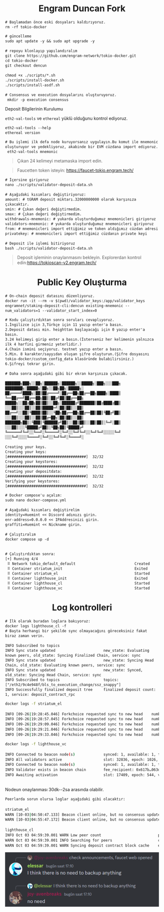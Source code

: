 <h1 align="center">Engram Duncan Fork</h1>

```console
# Başlamadan önce eski dosyaları kaldırıyoruz.
rm -rf tokio-docker
```

```console
# güncelleme
sudo apt update -y && sudo apt upgrade -y

# repoyu klonlayıp yapılandıralım
git clone https://github.com/engram-network/tokio-docker.git 
cd tokio-docker
git checkout dencun

chmod +x ./scripts/*.sh
./scripts/install-docker.sh
./scripts/install-asdf.sh

# Consensus ve execution dosyalarını oluşturuyoruz.
 mkdir -p execution consensus
```

Deposit Bilgilerinin Kurulumu

```eth2-val-tools``` ve ```ethereal``` yüklü olduğunu kontrol ediyoruz.

```console
eth2-val-tools --help
ethereal version
```

```console
# Bu işlemi ilk defa node kuruyorsanız uygulayın.Bu komut ile mnemonic oluşturuyor ve yedekliyoruz, akabinde bir EVM cüzdana import ediyoruz.
 eth2-val-tools mnemonic
```
> Çıkan 24 kelimeyi metamaska import edin.

>Faucetten token isteyin: https://faucet-tokio.engram.tech/


```console
# İçersine giriyoruz
nano ./scripts/validator-deposit-data.sh

# Aşağıdaki kısımları değiştiriyoruz:
amount: # tGRAM deposit miktarı.32000000000 olarak karşınıza çıkacaktır.
smin: # Çıkan değeri değiştirmedim.
smax: # Çıkan değeri değiştirmedim.
withdrawals-mnemonic: # yukarda oluşturduğumuz mnemonicleri giriyoruz
validators-mnemonic: # yukarda oluşturduğumuz mnemonicleri giriyoruz
from: # mnemonicleri import ettiğimiz ve token aldığımız cüzdan adresi
privatekey: # mnemonicleri import ettiğimiz cüzdanın private keyi

# Deposit ile işlemi bitiriyoruz
bash ./scripts/validator-deposit-data.sh
```
>Deposit işleminin onaylanmasını bekleyin.
>Explorerdan kontrol edin:https://tokioscan-v2.engram.tech/

<h1 align="center">Public Key Oluşturma</h1>

```console
# On-chain deposit datasını düzenliyoruz.
docker run -it --rm -v $(pwd)/validator_keys:/app/validator_keys engramnet/staking-deposit-cli:dencun existing-mnemonic --num_validators=1 --validator_start_index=0
```

```console
# Kodu çalıştırdıktan sonra soruları cevaplıyoruz.
1.İngilizce için 3,Türkçe için 11 yazıp enter'a basın.
2.Deposit datası min. heighttan başlayacağı için 0 yazıp enter'a basın.
3.24 kelimeyi girip enter a basın.(İsterseniz her kelimenin yalnızca ilk 4 harfini girmeniz yeterlidir.)
4.Chain ismini seçiyoruz. testnet yazıp enter a basın.
5.Min. 8 karakter/sayyıdan oluşan şifre oluşturun.(Şifre dosyasını tokio-docker/custom_config_data klasöründe bulabilirsiniz.)
6.Şifreyi tekrar girin.

# Daha sonra aşağıdaki gibi bir ekran karşınıza çıkacak.

███████╗███╗░░██╗░██████╗░██████╗░░█████╗░███╗░░░███╗  ████████╗░█████╗░██╗░░██╗██╗░█████╗░
██╔════╝████╗░██║██╔════╝░██╔══██╗██╔══██╗████╗░████║  ╚══██╔══╝██╔══██╗██║░██╔╝██║██╔══██╗
█████╗░░██╔██╗██║██║░░██╗░██████╔╝███████║██╔████╔██║  ░░░██║░░░██║░░██║█████═╝░██║██║░░██║
██╔══╝░░██║╚████║██║░░╚██╗██╔══██╗██╔══██║██║╚██╔╝██║  ░░░██║░░░██║░░██║██╔═██╗░██║██║░░██║
███████╗██║░╚███║╚██████╔╝██║░░██║██║░░██║██║░╚═╝░██║  ░░░██║░░░╚█████╔╝██║░╚██╗██║╚█████╔╝
╚══════╝╚═╝░░╚══╝░╚═════╝░╚═╝░░╚═╝╚═╝░░╚═╝╚═╝░░░░░╚═╝  ░░░╚═╝░░░░╚════╝░╚═╝░░╚═╝╚═╝░╚════╝░      
                                                                  
Creating your keys.
Creating your keys:               [####################################]  32/32          
Creating your keystores:          [####################################]  32/32          
Creating your depositdata:        [####################################]  32/32          
Verifying your keystores:         [####################################]  32/32          
```

```console
# Docker compose'u açalım:
sudo nano docker-compose.yml

# Aşağıdaki kısımları değiştirelim
identity=Huemint << Discord adınızı girin.
enr-address=0.0.0.0 << IPAddresinizi girin.
graffiti=Huemint << Nickname girin.

# Çalıştıralım
docker compose up -d


# Çalıştırdıktan sonra:
[+] Running 4/4
 ⠿ Network tokio_default_default                           Created
 ⠿ Container striatum_init                                 Exited
 ⠿ Container striatum_el                                   Started
 ⠿ Container lighthouse_init                               Exited
 ⠿ Container lighthouse_cl                                 Started
 ⠿ Container lighthouse_vc                                 Started
```

<h1 align="center">Log kontrolleri</h1>

```console
# İlk olarak buradan loglara bakıyoruz:
docker logs lighthouse_cl -f
# Başta herhangi bir şekilde sync olmayacağını göreceksiniz fakat biraz zaman verin.

INFO Subscribed to topics
INFO Sync state updated                      new_state: Evaluating known peers, old_state: Syncing Finalized Chain, service: sync
INFO Sync state updated                      new_state: Syncing Head Chain, old_state: Evaluating known peers, service: sync
INFO Sync state updated                      new_state: Synced, old_state: Syncing Head Chain, service: sync
INFO Subscribed to topics                    topics: ["/eth2/9c4e948f/bls_to_execution_change/ssz_snappy"]
INFO Successfully finalized deposit tree     finalized deposit count: 1, service: deposit_contract_rpc
```

```bash
docker logs -f striatum_el

INFO [09-26|19:28:45.046] Forkchoice requested sync to new head    number=30729 hash=a38be3..648659 finalized=30652
INFO [09-26|19:28:57.045] Forkchoice requested sync to new head    number=30730 hash=eb3642..45f557 finalized=30652
INFO [09-26|19:29:09.046] Forkchoice requested sync to new head    number=30731 hash=b9fd32..3748bd finalized=30652
INFO [09-26|19:29:21.046] Forkchoice requested sync to new head    number=30732 hash=51ff7b..803756 finalized=30652
INFO [09-26|19:29:33.046] Forkchoice requested sync to new head    number=30733 hash=f80ac7..19e5f7 finalized=30652
```

```bash
docker logs -f lighthouse_vc

INFO Connected to beacon node(s)             synced: 1, available: 1, total: 1, service: notifier
INFO All validators active                   slot: 32836, epoch: 1026, total_validators: 32, active_validators: 32
INFO Connected to beacon node(s)             synced: 1, available: 1, total: 1,
INFO Validator exists in beacon chain        fee_recipient: 0x617b…063d,
INFO Awaiting activation                     slot: 17409, epoch: 544, validators: 32, service: notifier



```
Nodeun onaylanması 30dk--2sa arasında olabilir.

```bash
Peerlarda sorun olursa loglar aşağıdaki gibi olacaktır:

striatum_el
WARN [10-03|04:50:47.133] Beacon client online, but no consensus updates received in a while. Please fix your beacon client to follow the chain! 
WARN [10-03|04:55:47.172] Beacon client online, but no consensus updates received in a while. Please fix your beacon client to follow the chain!

lighthouse_cl
INFO Oct 03 04:59:39.001 WARN Low peer count                          peer_count: 0, service: slot_notifier
WARN Oct 03 04:59:39.001 INFO Searching for peers                     current_slot: 78259, head_slot: 5248, finalized_epoch: 162, finalized_root: 0xa9c8…f1f7, peers: 0, service: slot_notifier
WARN Oct 03 04:59:39.001 WARN Syncing deposit contract block cache    est_blocks_remaining: initializing deposits, service: slot_notifier
```

![image](https://github.com/KingsHarald0/engram-guncelleme/blob/b49ef2f0b6301b819181bcbea7e05ecefc00417f/Ekran%20g%C3%B6r%C3%BCnt%C3%BCs%C3%BC%202023-11-23%20172824.png)